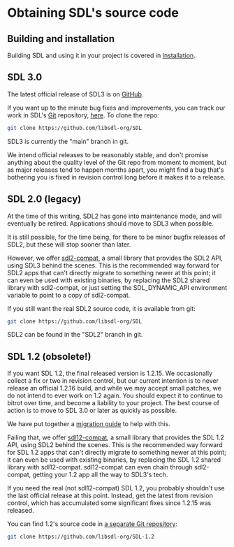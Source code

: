 # Obtaining SDL's source code


## Building and installation

Building SDL and using it in your project is covered in [Installation](https://github.com/libsdl-org/SDL/blob/main/INSTALL.md).

## SDL 3.0

The latest official release of SDL3 is on [GitHub](https://github.com/libsdl-org/SDL/releases).

If you want up to the minute bug fixes and improvements, you can track our work in SDL's [Git](https://git-scm.com) repository, [here](https://github.com/libsdl-org/SDL). To clone the repo:

```bash
git clone https://github.com/libsdl-org/SDL
```

SDL3 is currently the "main" branch in git.

We intend official releases to be reasonably stable, and don't promise anything about the quality level of the Git repo from moment to moment, but as major releases tend to happen months apart, you might find a bug that's bothering you is fixed in revision control long before it makes it to a release.


## SDL 2.0 (legacy)

At the time of this writing, SDL2 has gone into maintenance mode, and will eventually be retired. Applications should move to SDL3 when possible.

It is still possible, for the time being, for there to be minor bugfix releases of SDL2, but these will stop sooner than later.

However, we offer [sdl2-compat](https://github.com/libsdl-org/sdl2-compat), a small library that provides the SDL2 API, using SDL3 behind the scenes. This is the recommended way forward for SDL2 apps that can't directly migrate to something newer at this point; it can even be used with existing binaries, by replacing the SDL2 shared library with sdl2-compat, or just setting the SDL_DYNAMIC_API environment variable to point to a copy of sdl2-compat.

If you still want the real SDL2 source code, it is available from git:


```bash
git clone https://github.com/libsdl-org/SDL
```

SDL2 can be found in the "SDL2" branch in git.


## SDL 1.2 (obsolete!)

If you want SDL 1.2, the final released version is 1.2.15. We occasionally collect a fix or two in revision control, but our current intention is to never release an official 1.2.16 build, and while we may accept small patches, we do not intend to ever work on 1.2 again. You should expect it to continue to bitrot over time, and become a liability to your project. The best course of action is to move to SDL 3.0 or later as quickly as possible.

We have put together a [migration guide](SDL12MigrationGuide) to help with this.

Failing that, we offer [sdl12-compat](https://github.com/libsdl-org/sdl12-compat), a small library that provides the SDL 1.2 API, using SDL2 behind the scenes. This is the recommended way forward for SDL 1.2 apps that can't directly migrate to something newer at this point; it can even be used with existing binaries, by replacing the SDL 1.2 shared library with sdl12-compat. sdl12-compat can even chain through sdl2-compat, getting your 1.2 app all the way to SDL3's tech.

If you need the real (not sdl12-compat) SDL 1.2, you probably shouldn't use the last official release at this point. Instead, get the latest from revision control, which has accumulated some significant fixes since 1.2.15 was released.

You can find 1.2's source code in [a separate Git repository](https://github.com/libsdl-org/SDL-1.2):

```bash
git clone https://github.com/libsdl-org/SDL-1.2
```

